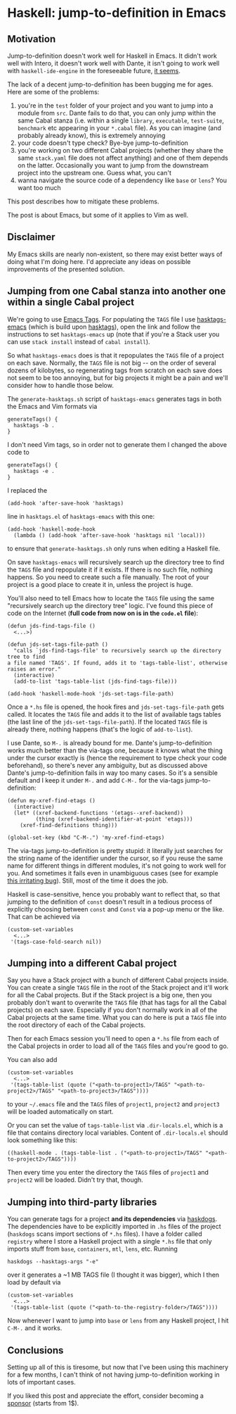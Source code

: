 # Haskell: jump-to-definition in Emacs

## Motivation

Jump-to-definition doesn't work well for Haskell in Emacs. It didn't work well with Intero, it doesn't work well with Dante, it isn't going to work well with `haskell-ide-engine` in the foreseeable future, [it seems](https://github.com/haskell/haskell-ide-engine/issues/308).

The lack of a decent jump-to-definition has been bugging me for ages. Here are some of the problems:

1. you're in the `test` folder of your project and you want to jump into a module from `src`. Dante fails to do that, you can only jump within the same Cabal stanza (i.e. within a single `library`, `executable`, `test-suite`, `benchmark` etc appearing in your `*.cabal` file). As you can imagine (and probably already know), this is extremely annoying
2. your code doesn't type check? Bye-bye jump-to-definition
3. you're working on two different Cabal projects (whether they share the same `stack.yaml` file does not affect anything) and one of them depends on the latter. Occasionally you want to jump from the downstream project into the upstream one. Guess what, you can't
4. wanna navigate the source code of a dependency like `base` or `lens`? You want too much

This post describes how to mitigate these problems.

The post is about Emacs, but some of it applies to Vim as well.

## Disclaimer

My Emacs skills are nearly non-existent, so there may exist better ways of doing what I'm doing here. I'd appreciate any ideas on possible improvements of the presented solution.

## Jumping from one Cabal stanza into another one within a single Cabal project

We're going to use [Emacs Tags](https://www.emacswiki.org/emacs/EmacsTags). For populating the `TAGS` file I use [hasktags-emacs](https://github.com/ptek/hasktags-emacs) (which is build upon [hasktags](https://hackage.haskell.org/package/hasktags)), open the link and follow the instructions to set `hasktags-emacs` up (note that if you're a Stack user you can use `stack install` instead of `cabal install`).

So what `hasktags-emacs` does is that it repopulates the `TAGS` file of a project on each save. Normally, the `TAGS` file is not big -- on the order of several dozens of kilobytes, so regenerating tags from scratch on each save does not seem to be too annoying, but for big projects it might be a pain and we'll consider how to handle those below.

The `generate-hasktags.sh` script of `hasktags-emacs` generates tags in both the Emacs and Vim formats via

```
generateTags() {
  hasktags -b .
}
```

I don't need Vim tags, so in order not to generate them I changed the above code to

```
generateTags() {
  hasktags -e .
}
```

I replaced the

```elisp
(add-hook 'after-save-hook 'hasktags)
```

line in `hasktags.el` of `hasktags-emacs` with this one:

```elisp
(add-hook 'haskell-mode-hook
  (lambda () (add-hook 'after-save-hook 'hasktags nil 'local)))
```

to ensure that `generate-hasktags.sh` only runs when editing a Haskell file.

On save `hasktags-emacs` will recursively search up the directory tree to find the `TAGS` file and repopulate it if it exists. If there is no such file, nothing happens. So you need to create such a file manually. The root of your project is a good place to create it in, unless the project is huge.

You'll also need to tell Emacs how to locate the `TAGS` file using the same "recursively search up the directory tree" logic. I've found this piece of code on the Internet (**full code from now on is in the `code.el` file**):

```elisp
(defun jds-find-tags-file ()
  <...>)

(defun jds-set-tags-file-path ()
  "calls `jds-find-tags-file' to recursively search up the directory tree to find
a file named 'TAGS'. If found, adds it to 'tags-table-list', otherwise raises an error."
  (interactive)
  (add-to-list 'tags-table-list (jds-find-tags-file)))

(add-hook 'haskell-mode-hook 'jds-set-tags-file-path)
```

Once a `*.hs` file is opened, the hook fires and `jds-set-tags-file-path` gets called. It locates the `TAGS` file and adds it to the list of available tags tables (the last line of the `jds-set-tags-file-path`). If the located `TAGS` file is already there, nothing happens (that's the logic of `add-to-list`).

I use Dante, so `M-.` is already bound for me. Dante's jump-to-definition works much better than the via-tags one, because it knows what the thing under the cursor exactly is (hence the requirement to type check your code beforehand), so there's never any ambiguity, but as discussed above Dante's jump-to-definition fails in way too many cases. So it's a sensible default and I keep it under `M-.` and add `C-M-.` for the via-tags jump-to-definition:

```elisp
(defun my-xref-find-etags ()
  (interactive)
  (let* ((xref-backend-functions '(etags--xref-backend))
         (thing (xref-backend-identifier-at-point 'etags)))
    (xref-find-definitions thing)))

(global-set-key (kbd "C-M-.") 'my-xref-find-etags)

```

The via-tags jump-to-definition is pretty stupid: it literally just searches for the string name of the identifier under the cursor, so if you reuse the same name for different things in different modules, it's not going to work well for you. And sometimes it fails even in unambiguous cases (see for example [this irritating bug](https://github.com/MarcWeber/hasktags/issues/76)). Still, most of the time it does the job.

Haskell is case-sensitive, hence you probably want to reflect that, so that jumping to the definition of `const` doesn't result in a tedious process of explicitly choosing between `const` and `Const` via a pop-up menu or the like. That can be achieved via

```elisp
(custom-set-variables
  <...>
 '(tags-case-fold-search nil))
```

## Jumping into a different Cabal project

Say you have a Stack project with a bunch of different Cabal projects inside. You can create a single `TAGS` file in the root of the Stack project and it'll work for all the Cabal projects. But if the Stack project is a big one, then you probably don't want to overwrite the `TAGS` file (that has tags for all the Cabal projects) on each save. Especially if you don't normally work in all of the Cabal projects at the same time. What you can do here is put a `TAGS` file into the root directory of each of the Cabal projects.

Then for each Emacs session you'll need to open a `*.hs` file from each of the Cabal projects in order to load all of the `TAGS` files and you're good to go.

You can also add

```elisp
(custom-set-variables
  <...>
 '(tags-table-list (quote ("<path-to-project1>/TAGS" "<path-to-project2>/TAGS" "<path-to-project3>/TAGS"))))
```

to your `~/.emacs` file and the `TAGS` files of `project1`, `project2` and `project3` will be loaded automatically on start.

Or you can set the value of `tags-table-list` via `.dir-locals.el`, which is a file that contains directory local variables. Content of `.dir-locals.el` should look something like this:

```elisp
((haskell-mode . (tags-table-list . ("<path-to-project1>/TAGS" "<path-to-project2>/TAGS"))))
```

Then every time you enter the directory the `TAGS` files of `project1` and `project2` will be loaded. Didn't try that, though.

## Jumping into third-party libraries

You can generate tags for a project __and its dependencies__ via [haskdogs](https://hackage.haskell.org/package/haskdogs). The dependencies have to be explicitly imported in `.hs` files of the project (`haskdogs` scans import sections of `*.hs` files). I have a folder called `registry` where I store a Haskell project with a single `*.hs` file that only imports stuff from `base`, `containers`, `mtl`, `lens`, etc. Running

```
haskdogs --hasktags-args "-e"
```

over it generates a ~1 MB TAGS file (I thought it was bigger), which I then load by default via

```elisp
(custom-set-variables
  <...>
 '(tags-table-list (quote ("<path-to-the-registry-folder>/TAGS"))))
```

Now whenever I want to jump into `base` or `lens` from any Haskell project, I hit `C-M-.` and it works.

## Conclusions

Setting up all of this is tiresome, but now that I've been using this machinery for a few months, I can't think of not having jump-to-definition working in lots of important cases.

If you liked this post and appreciate the effort, consider becoming a [sponsor](https://github.com/sponsors/effectfully-ou) (starts from 1$).
